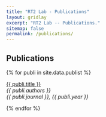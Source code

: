 ```yaml
---
title: "RT2 Lab - Publications"
layout: gridlay
excerpt: "RT2 Lab -- Publications."
sitemap: false
permalink: /publications/
---
```



## Publications

{% for publi in site.data.publist %}

  <a href="{{ publi.link.url }}">{{ publi.title }}</a><br/>
  <em>{{ publi.authors }}</em><br/>
  <em>{{ publi.journal }}, {{ publi.year }}</em><br/>

{% endfor %}
